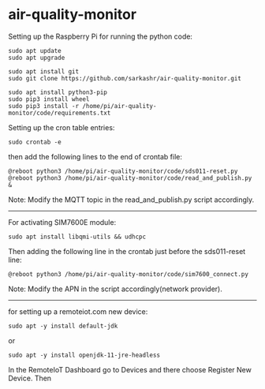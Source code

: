 # air-quality-monitor


Setting up the Raspberry Pi for running the python code:
```
sudo apt update
sudo apt upgrade

sudo apt install git
sudo git clone https://github.com/sarkashr/air-quality-monitor.git

sudo apt install python3-pip
sudo pip3 install wheel
sudo pip3 install -r /home/pi/air-quality-monitor/code/requirements.txt
```

Setting up the cron table entries:
```
sudo crontab -e
```
then add the following lines to the end of crontab file:
```
@reboot python3 /home/pi/air-quality-monitor/code/sds011-reset.py
@reboot python3 /home/pi/air-quality-monitor/code/read_and_publish.py &
```
Note: Modify the MQTT topic in the read_and_publish.py script accordingly.

--------------------------------------------------------------------------------

For activating SIM7600E module:
```
sudo apt install libqmi-utils && udhcpc
```
Then adding the following line in the crontab just before the sds011-reset line:
```
@reboot python3 /home/pi/air-quality-monitor/code/sim7600_connect.py
```
Note: Modify the APN in the script accordingly(network provider).

--------------------------------------------------------------------------------

for setting up a remoteiot.com new device:
```
sudo apt -y install default-jdk
```
or
```
sudo apt -y install openjdk-11-jre-headless
```

In the RemoteIoT Dashboard go to Devices and there choose Register New Device.
Then
